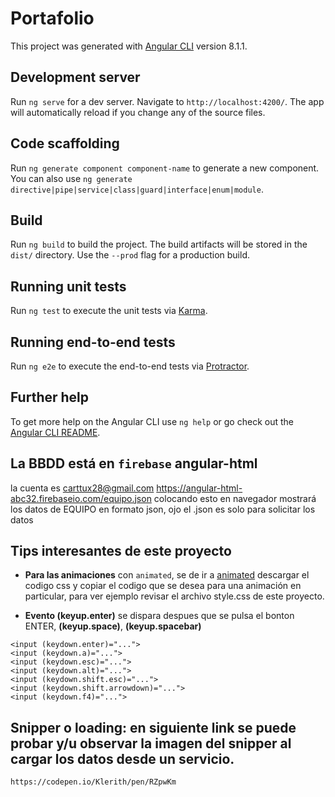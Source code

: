# Portafolio

This project was generated with [Angular CLI](https://github.com/angular/angular-cli) version 8.1.1.

## Development server

Run `ng serve` for a dev server. Navigate to `http://localhost:4200/`. The app will automatically reload if you change any of the source files.

## Code scaffolding

Run `ng generate component component-name` to generate a new component. You can also use `ng generate directive|pipe|service|class|guard|interface|enum|module`.

## Build

Run `ng build` to build the project. The build artifacts will be stored in the `dist/` directory. Use the `--prod` flag for a production build.

## Running unit tests

Run `ng test` to execute the unit tests via [Karma](https://karma-runner.github.io).

## Running end-to-end tests

Run `ng e2e` to execute the end-to-end tests via [Protractor](http://www.protractortest.org/).

## Further help

To get more help on the Angular CLI use `ng help` or go check out the [Angular CLI README](https://github.com/angular/angular-cli/blob/master/README.md).


## La BBDD está en `firebase` angular-html

la cuenta es carttux28@gmail.com 
https://angular-html-abc32.firebaseio.com/equipo.json colocando esto en navegador mostrará los datos de EQUIPO en formato json, ojo el .json es solo para solicitar los datos

## Tips interesantes de este proyecto
* **Para las animaciones** con `animated`, se de ir a [animated](https://daneden.github.io/animate.css/) descargar el codigo css y copiar el codigo que se desea para una animación en particular, para ver ejemplo revisar el archivo style.css de este proyecto.

* **Evento (keyup.enter)** se dispara despues que se pulsa el bonton ENTER, **(keyup.space)**, **(keyup.spacebar)**

```
<input (keydown.enter)="...">
<input (keydown.a)="...">
<input (keydown.esc)="...">
<input (keydown.alt)="...">
<input (keydown.shift.esc)="...">
<input (keydown.shift.arrowdown)="...">
<input (keydown.f4)="...">
```

## Snipper o loading: en siguiente link se puede probar y/u observar la imagen del snipper al cargar los datos desde un servicio.
```
https://codepen.io/Klerith/pen/RZpwKm
```

